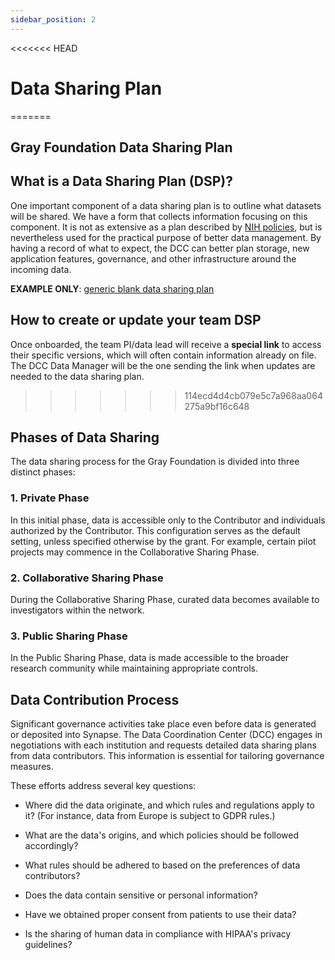 ```yaml
---
sidebar_position: 2
---
```


<<<<<<< HEAD
# Data Sharing Plan
=======
## Gray Foundation Data Sharing Plan

## What is a Data Sharing Plan (DSP)?

One important component of a data sharing plan is to outline what datasets will be shared. 
We have a form that collects information focusing on this component. 
It is not as extensive as a plan described by [NIH policies](https://grants.nih.gov/grants/guide/notice-files/NOT-OD-21-013.html), but is nevertheless used for the practical purpose of better data management.
By having a record of what to expect, the DCC can better plan storage, new application features, governance, and other infrastructure around the incoming data.

**EXAMPLE ONLY**: [generic blank data sharing plan](https://dsp-theta.vercel.app/dsp/preview)

## How to create or update your team DSP

Once onboarded, the team PI/data lead will receive a **special link** to access their specific versions, which will often contain information already on file. 
The DCC Data Manager will be the one sending the link when updates are needed to the data sharing plan.
>>>>>>> 114ecd4d4cb079e5c7a968aa064275a9bf16c648

## Phases of Data Sharing

The data sharing process for the Gray Foundation is divided into three distinct phases:

### 1. Private Phase

In this initial phase, data is accessible only to the Contributor and individuals authorized by the Contributor. This configuration serves as the default setting, unless specified otherwise by the grant. For example, certain pilot projects may commence in the Collaborative Sharing Phase.

### 2. Collaborative Sharing Phase

During the Collaborative Sharing Phase, curated data becomes available to investigators within the network.

### 3. Public Sharing Phase

In the Public Sharing Phase, data is made accessible to the broader research community while maintaining appropriate controls.

## Data Contribution Process

Significant governance activities take place even before data is generated or deposited into Synapse. The Data Coordination Center (DCC) engages in negotiations with each institution and requests detailed data sharing plans from data contributors. This information is essential for tailoring governance measures.

These efforts address several key questions:

- Where did the data originate, and which rules and regulations apply to it? (For instance, data from Europe is subject to GDPR rules.)

- What are the data's origins, and which policies should be followed accordingly?

- What rules should be adhered to based on the preferences of data contributors?

- Does the data contain sensitive or personal information?

- Have we obtained proper consent from patients to use their data?

- Is the sharing of human data in compliance with HIPAA's privacy guidelines?
